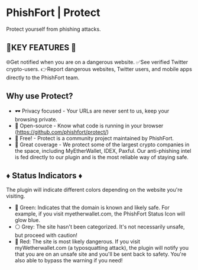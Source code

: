 # PhishFort | Protect

Protect yourself from phishing attacks.

🔑KEY FEATURES 🔑
-----------------
🌐Get notified when you are on a dangerous website. 
✅See verified Twitter crypto-users. 
👉Report dangerous websites, Twitter users, and mobile apps directly to the PhishFort team.

Why use Protect?
-----------------

- 🕶 Privacy focused - Your URLs are never sent to us, keep your browsing private.
- 🔎 Open-source - Know what code is running in your browser (https://github.com/phishfort/protect/) 
- 💸 Free! - Protect is a community project maintained by PhishFort. 
- 🔮 Great coverage - We protect some of the largest crypto companies in the space, including MyEtherWallet, IDEX, Paxful. Our anti-phishing intel is fed directly to our plugin and is the most reliable way of staying safe.

♦ Status Indicators ♦
-----------------

The plugin will indicate different colors depending on the website you're visiting.

- 💚 Green: Indicates that the domain is known and likely safe. For example, if you visit myetherwallet.com, the PhishFort Status Icon will glow blue. 
- ⚪  Grey: The site hasn't been categorized. It's not necessarily unsafe, but proceed with caution! 
- 🔴 Red: The site is most likely dangerous. If you visit myWetherwallet.com (a typosquatting attack), the plugin will notify you that you are on an unsafe site and you'll be sent back to safety. You're also able to bypass the warning if you need!
